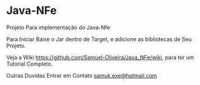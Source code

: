 # Java-NFe
Projeto Para implementação do Java-Nfe

Para Iniciar Baixe o Jar dentro de Target, e adicione as bibliotecas de Seu Projeto.

Veja a Wiki https://github.com/Samuel-Oliveira/Java_NFe/wiki, para ter um Tutorial Completo.

Outras Duvidas Entrar em Contato samuk.exe@hotmail.com
